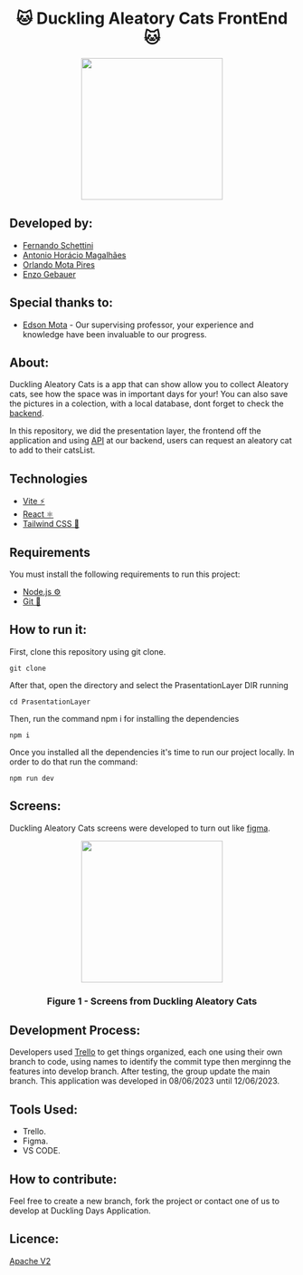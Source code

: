 <h1 align="center">🐱 Duckling Aleatory Cats FrontEnd 🐱</h1>

<div align="center">
	<a href="https://www.youtube.com/watch?v=dQw4w9WgXcQ&ab_channel=RickAstley">
	<img height = "250em" src = "https://github.com/FernandoSchett/duckling-days-backend/assets/80331486/6417c9a8-0a67-4f24-9e3f-8a2df9ca3515" />
    </a>
</div>

## Developed by:
- [Fernando Schettini](https://github.com/FernandoSchett)
- [Antonio Horácio Magalhães](https://github.com/AntonioHoracio77)
- [Orlando Mota Pires](https://github.com/orlandomotapires)
- [Enzo Gebauer](https://github.com/enzogebauer)

## Special thanks to:

- [Edson Mota](https://github.com/edsonmottac) - Our supervising professor, your experience and knowledge have been invaluable to our progress.

## About:

Duckling Aleatory Cats is a app that can show allow you to collect Aleatory cats, see how the space was in important days for your! You can also save the pictures in a colection, with a local database, dont forget to check the [backend](https://github.com/FernandoSchett/duckling_aleatory_cats_backend). 

In this repository, we did the presentation layer, the frontend off the application and using [API](https://thecatapi.com/thanks) at our backend, users can request an aleatory cat to add to their catsList.

## Technologies

- [Vite ⚡](https://vitejs.dev/)
- [React ⚛️](https://react.dev/)
- [Tailwind CSS 🎨](https://tailwindcss.com/)

## Requirements

You must install the following requirements to run this project:

- [Node.js ⚙️](https://nodejs.org/pt-br)
- [Git 📝](https://git-scm.com/)


## How to run it:

First, clone this repository using git clone. 

	git clone
After that, open the directory and select the PrasentationLayer DIR running

	cd PrasentationLayer
Then, run the command npm i for installing the dependencies

	npm i
Once you installed all the dependencies it's time to run our project locally. In order to do that run the command:

	npm run dev

## Screens:

Duckling Aleatory Cats screens were developed to turn out like [figma](https://www.figma.com/file/U2wvozTpInpeldVyqGv7D3/duckling_days?type=design&node-id=0%3A1&t=6OffzpF4MdiSHkeQ-1).

<div align="center">
	<a href="https://www.figma.com/file/dtiSuxRlSLNXzV9irm17JA/duckling_GO?type=design&t=UGtwTg0RtKuk1VhJ-1">
	<img height = "250em" src = "" />
    </a>
</div>
<h3 align="center">Figure 1 - Screens from Duckling Aleatory Cats</h3>


## Development Process:

Developers used [Trello]() to get things organized, each one using their own branch to code, using names to identify the commit type then merginng the features into develop branch. After testing, the group update the main branch. This application was developed in 08/06/2023 until 12/06/2023.

## Tools Used:

- Trello.
- Figma.
- VS CODE.

## How to contribute:

Feel free to create a new branch, fork the project or contact one of us to develop at Duckling Days Application.

## Licence:
[Apache V2](https://choosealicense.com/licenses/apache-2.0/)
